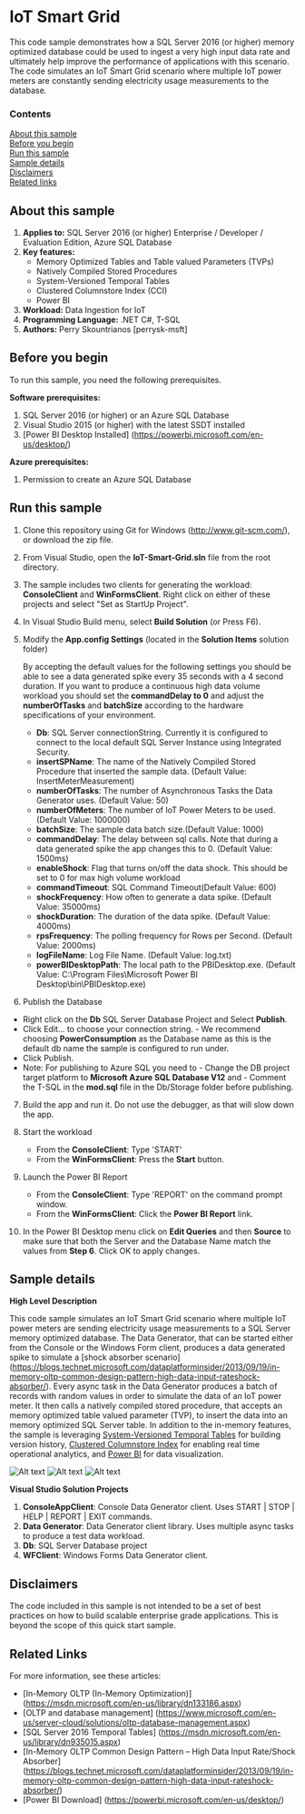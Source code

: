# IoT Smart Grid
This code sample demonstrates how a SQL Server 2016 (or higher) memory optimized database could be used to ingest a very high input data rate and ultimately help improve the performance of applications with this scenario. The code simulates an IoT Smart Grid scenario where multiple IoT power meters are constantly sending electricity usage measurements to the database.

### Contents

[About this sample](#about-this-sample)<br/>
[Before you begin](#before-you-begin)<br/>
[Run this sample](#run-this-sample)<br/>
[Sample details](#sample-details)<br/>
[Disclaimers](#disclaimers)<br/>
[Related links](#related-links)<br/>

<a name=about-this-sample></a>

## About this sample

1. **Applies to:** SQL Server 2016 (or higher) Enterprise / Developer / Evaluation Edition, Azure SQL Database
2. **Key features:**
	- Memory Optimized Tables and Table valued Parameters (TVPs)
	- Natively Compiled Stored Procedures
	- System-Versioned Temporal Tables
	- Clustered Columnstore Index (CCI)
	- Power BI
3. **Workload:** Data Ingestion for IoT
4. **Programming Language:** .NET C#, T-SQL
5. **Authors:** Perry Skountrianos [perrysk-msft]

<a name=before-you-begin></a>

## Before you begin

To run this sample, you need the following prerequisites.

**Software prerequisites:**

1. SQL Server 2016 (or higher) or an Azure SQL Database
2. Visual Studio 2015 (or higher) with the latest SSDT installed
3. [Power BI Desktop Installed] (https://powerbi.microsoft.com/en-us/desktop/)

**Azure prerequisites:**

1. Permission to create an Azure SQL Database

<a name=run-this-sample></a>

## Run this sample
1. Clone this repository using Git for Windows (http://www.git-scm.com/), or download the zip file.

2. From Visual Studio, open the **IoT-Smart-Grid.sln** file from the root directory.

3. The sample includes two clients for generating the workload: **ConsoleClient** and **WinFormsClient**. Right click on either of these projects and select "Set as StartUp Project".

4. In Visual Studio Build menu, select **Build Solution** (or Press F6).

5. Modify the **App.config Settings** (located in the **Solution Items** solution folder)

	By accepting the default values for the following settings you should be able to see a data generated spike every 35 seconds with a 4 second duration. If you want to produce a continuous high data volume workload you should set the **commandDelay to 0** and adjust the **numberOfTasks** and **batchSize** according to the hardware specifications of your environment.

	- **Db**:  SQL Server connectionString. Currently it is configured to connect to the local default SQL Server Instance using Integrated Security.
	- **insertSPName**: The name of the Natively Compiled Stored Procedure that inserted the sample data. (Default Value: InsertMeterMeasurement)
	- **numberOfTasks**: The number of Asynchronous Tasks the Data Generator uses. (Default Value: 50)    
	- **numberOfMeters**: The number of IoT Power Meters to be used. (Default Value: 1000000)
	- **batchSize**: The sample data batch size.(Default Value: 1000)    
	- **commandDelay**: The delay between sql calls. Note that during a data generated spike the app changes this to 0. (Default Value: 1500ms)
	- **enableShock**: Flag that turns on/off the data shock. This should be set to 0 for max high volume workload   
	- **commandTimeout**: SQL Command Timeout(Default Value: 600)    
	- **shockFrequency**: How often to generate a data spike. (Default Value: 35000ms)    
	- **shockDuration**: The duration of the data spike. (Default Value: 4000ms)    
	- **rpsFrequency**: The polling frequency for Rows per Second. (Default Value: 2000ms)    
	- **logFileName**: Log File Name. (Default Value: log.txt)    
	- **powerBIDesktopPath**: The local path to the PBIDesktop.exe. (Default Value: C:\Program Files\Microsoft Power BI Desktop\bin\PBIDesktop.exe)

6. Publish the Database
  - Right click on the **Db** SQL Server Database Project and Select **Publish**.
  - Click Edit... to choose your connection string.
		- We recommend choosing **PowerConsumption** as the Database name as this is the default db name the sample is configured to run under.
  - Click Publish.
  - Note: For publishing to Azure SQL you need to
		- Change the DB project target platform to **Microsoft Azure SQL Database V12** and
		- Comment the T-SQL in the **mod.sql** file in the Db/Storage folder before publishing.

7. Build the app and run it. Do not use the debugger, as that will slow down the app.

8. Start the workload
	- From the **ConsoleClient**: Type 'START'
	- From the **WinFormsClient**: Press the **Start** button.

9. Launch the Power BI Report
	- From the **ConsoleClient**: Type 'REPORT' on the command prompt window.
	- From the **WinFormsClient**: Click the **Power BI Report** link.

10. In the Power BI Desktop menu click on **Edit Queries** and then **Source** to make sure that both the Server and the Database Name match the values from **Step 6**. Click OK to apply changes.

<a name=sample-details></a>

## Sample details

**High Level Description**

This code sample simulates an IoT Smart Grid scenario where multiple IoT power meters are sending electricity usage measurements to a SQL Server memory optimized database. The Data Generator, that can be started either from the Console or the Windows Form client, produces a data generated spike to simulate a [shock absorber scenario] (https://blogs.technet.microsoft.com/dataplatforminsider/2013/09/19/in-memory-oltp-common-design-pattern-high-data-input-rateshock-absorber/). Every async task in the Data Generator produces a batch of records with random values in order to simulate the data of an IoT power meter. It then calls a natively compiled stored procedure, that accepts an memory optimized table valued parameter (TVP), to insert the data into an memory optimized SQL Server table. In addition to the in-memory features, the sample is leveraging [System-Versioned Temporal Tables](https://msdn.microsoft.com/en-us/library/dn935015.aspx) for building version history, [Clustered Columnstore Index](https://msdn.microsoft.com/en-us/library/dn817827.aspx) for enabling real time operational analytics, and [Power BI](https://powerbi.microsoft.com/en-us/desktop/) for data visualization.

![Alt text](Screenshots/WinFormsClient.png "Windows Forms Data Generator")
![Alt text](Screenshots/ConsoleClient.png "Console Data Generator")
![Alt text](Screenshots/PowerBIDashboard.png "Power BI Dashboard")

**Visual Studio Solution Projects**

1. **ConsoleAppClient**: Console Data Generator client. Uses START | STOP | HELP | REPORT | EXIT commands.
2. **Data Generator**: Data Generator client library. Uses multiple async tasks to produce a test data workload.  
3. **Db**: SQL Server Database project
4. **WFClient**: Windows Forms Data Generator client.

<a name=disclaimers></a>

## Disclaimers
The code included in this sample is not intended to be a set of best practices on how to build scalable enterprise grade applications. This is beyond the scope of this quick start sample.

<a name=related-links></a>

## Related Links
<!-- Links to more articles. Remember to delete "en-us" from the link path. -->

For more information, see these articles:
- [In-Memory OLTP (In-Memory Optimization)] (https://msdn.microsoft.com/en-us/library/dn133186.aspx)
- [OLTP and database management] (https://www.microsoft.com/en-us/server-cloud/solutions/oltp-database-management.aspx)
- [SQL Server 2016 Temporal Tables] (https://msdn.microsoft.com/en-us/library/dn935015.aspx)
- [In-Memory OLTP Common Design Pattern – High Data Input Rate/Shock Absorber] (https://blogs.technet.microsoft.com/dataplatforminsider/2013/09/19/in-memory-oltp-common-design-pattern-high-data-input-rateshock-absorber/)
- [Power BI Download] (https://powerbi.microsoft.com/en-us/desktop/)
